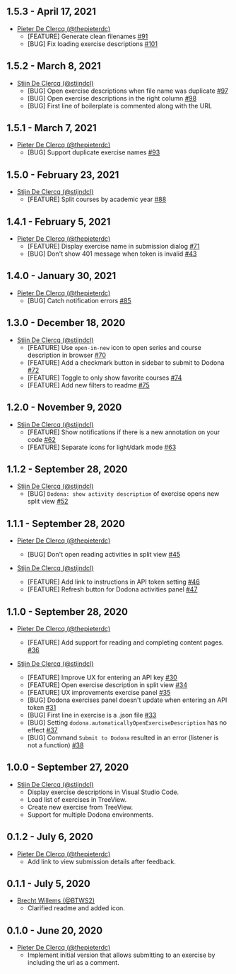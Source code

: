 ## 1.5.3 - April 17, 2021
* [Pieter De Clercq (@thepieterdc)](https://github.com/thepieterdc)
  * [FEATURE] Generate clean filenames [#91](https://github.com/thepieterdc/dodona-plugin-vscode/issues/91)
  * [BUG] Fix loading exercise descriptions [#101](https://github.com/thepieterdc/dodona-plugin-vscode/issues/101)

## 1.5.2 - March 8, 2021
* [Stijn De Clercq (@stijndcl)](https://github.com/stijndcl)
  * [BUG] Open exercise descriptions when file name was duplicate [#97](https://github.com/thepieterdc/dodona-plugin-vscode/issues/97)
  * [BUG] Open exercise descriptions in the right column [#98](https://github.com/thepieterdc/dodona-plugin-vscode/issues/98)
  * [BUG] First line of boilerplate is commented along with the URL

## 1.5.1 - March 7, 2021
* [Pieter De Clercq (@thepieterdc)](https://github.com/thepieterdc)
  * [BUG] Support duplicate exercise names [#93](https://github.com/thepieterdc/dodona-plugin-vscode/issues/93)

## 1.5.0 - February 23, 2021
* [Stijn De Clercq (@stijndcl)](https://github.com/stijndcl)
  * [FEATURE] Split courses by academic year [#88](https://github.com/thepieterdc/dodona-plugin-vscode/issues/88)

## 1.4.1 - February 5, 2021
* [Pieter De Clercq (@thepieterdc)](https://github.com/thepieterdc)
  * [FEATURE] Display exercise name in submission dialog [#71](https://github.com/thepieterdc/dodona-plugin-vscode/issues/71)
  * [BUG] Don't show 401 message when token is invalid [#43](https://github.com/thepieterdc/dodona-plugin-vscode/issues/43)

## 1.4.0 - January 30, 2021
* [Pieter De Clercq (@thepieterdc)](https://github.com/thepieterdc)
  * [BUG] Catch notification errors [#85](https://github.com/thepieterdc/dodona-plugin-vscode/issues/85)

## 1.3.0 - December 18, 2020
* [Stijn De Clercq (@stijndcl)](https://github.com/stijndcl)
  * [FEATURE] Use `open-in-new` icon to open series and course description in browser [#70](https://github.com/thepieterdc/dodona-plugin-vscode/issues/70)
  * [FEATURE] Add a checkmark button in sidebar to submit to Dodona [#72](https://github.com/thepieterdc/dodona-plugin-vscode/issues/72)
  * [FEATURE] Toggle to only show favorite courses [#74](https://github.com/thepieterdc/dodona-plugin-vscode/issues/74)
  * [FEATURE] Add new filters to readme [#75](https://github.com/thepieterdc/dodona-plugin-vscode/issues/75)

## 1.2.0 - November 9, 2020
* [Stijn De Clercq (@stijndcl)](https://github.com/stijndcl)
  * [FEATURE] Show notifications if there is a new annotation on your code [#62](https://github.com/thepieterdc/dodona-plugin-vscode/issues/62)
  * [FEATURE] Separate icons for light/dark mode [#63](https://github.com/thepieterdc/dodona-plugin-vscode/issues/63)

## 1.1.2 - September 28, 2020
* [Stijn De Clercq (@stijndcl)](https://github.com/stijndcl)
  * [BUG] `Dodona: show activity description` of exercise opens new split view [#52](https://github.com/thepieterdc/dodona-plugin-vscode/issues/52)

## 1.1.1 - September 28, 2020
* [Pieter De Clercq (@thepieterdc)](https://github.com/thepieterdc)
  * [BUG] Don't open reading activities in split view [#45](https://github.com/thepieterdc/dodona-plugin-vscode/issues/45)

* [Stijn De Clercq (@stijndcl)](https://github.com/stijndcl)
  * [FEATURE] Add link to instructions in API token setting [#46](https://github.com/thepieterdc/dodona-plugin-vscode/issues/46)
  * [FEATURE] Refresh button for Dodona activities panel [#47](https://github.com/thepieterdc/dodona-plugin-vscode/issues/47)

## 1.1.0 - September 28, 2020
* [Pieter De Clercq (@thepieterdc)](https://github.com/thepieterdc)
  * [FEATURE] Add support for reading and completing content pages. [#36](https://github.com/thepieterdc/dodona-plugin-vscode/issues/36)

* [Stijn De Clercq (@stijndcl)](https://github.com/stijndcl)
  * [FEATURE] Improve UX for entering an API key [#30](https://github.com/thepieterdc/dodona-plugin-vscode/issues/30)
  * [FEATURE] Open exercise description in split view [#34](https://github.com/thepieterdc/dodona-plugin-vscode/issues/34)
  * [FEATURE] UX improvements exercise panel [#35](https://github.com/thepieterdc/dodona-plugin-vscode/issues/35)
  * [BUG] Dodona exercises panel doesn't update when entering an API token [#31](https://github.com/thepieterdc/dodona-plugin-vscode/issues/31)
  * [BUG] First line in exercise is a .json file [#33](https://github.com/thepieterdc/dodona-plugin-vscode/issues/33)
  * [BUG] Setting `dodona.automaticallyOpenExerciseDescription` has no effect [#37](https://github.com/thepieterdc/dodona-plugin-vscode/issues/37)
  * [BUG] Command `Submit to Dodona` resulted in an error (listener is not a function) [#38](https://github.com/thepieterdc/dodona-plugin-vscode/issues/38)

## 1.0.0 - September 27, 2020
* [Stijn De Clercq (@stijndcl)](https://github.com/stijndcl)
  * Display exercise descriptions in Visual Studio Code.
  * Load list of exercises in TreeView.
  * Create new exercise from TreeView.
  * Support for multiple Dodona environments.

## 0.1.2 - July 6, 2020
* [Pieter De Clercq (@thepieterdc)](https://github.com/thepieterdc)
  * Add link to view submission details after feedback.

## 0.1.1 - July 5, 2020
* [Brecht Willems (@BTWS2)](https://github.com/BTWS2)
  * Clarified readme and added icon.

## 0.1.0 - June 20, 2020
* [Pieter De Clercq (@thepieterdc)](https://github.com/thepieterdc)
  * Implement initial version that allows submitting to an exercise by including the url as a comment.
